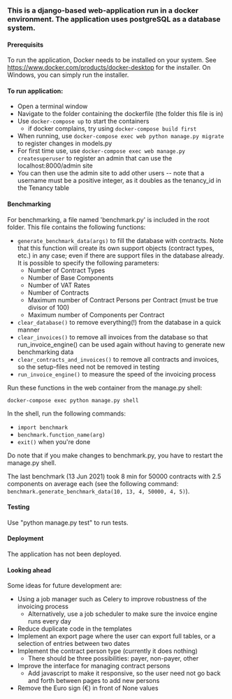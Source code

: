 ### This is a django-based web-application run in a docker environment. The application uses postgreSQL as a database system.

#### Prerequisits
To run the application, Docker needs to be installed on your system. See https://www.docker.com/products/docker-desktop for the installer. On Windows, you can simply run the installer.

#### To run application:
 - Open a terminal window
 - Navigate to the folder containing the dockerfile (the folder this file is in)
 - Use `docker-compose up` to start the containers
	* if docker complains, try using `docker-compose build first`
 - When running, use `docker-compose exec web python manage.py migrate` to register changes in models.py
 - For first time use, use `docker-compose exec web manage.py createsuperuser` to register an admin that can use the localhost:8000/admin site
 - You can then use the admin site to add other users -- note that a username must be a positive integer, as it doubles as the tenancy_id in the Tenancy table

#### Benchmarking
For benchmarking, a file named 'benchmark.py' is included in the root folder. This file contains the following functions:
- `generate_benchmark_data(args)` to fill the database with contracts. Note that this function will create its own support objects (contract types, etc.) in any case; even if there are support files in the database already. It is possible to specify the following parameters:
	* Number of Contract Types
	* Number of Base Components
	* Number of VAT Rates
	* Number of Contracts
	* Maximum number of Contract Persons per Contract (must be true divisor of 100)
	* Maximum number of Components per Contract
- `clear_database()` to remove everything(!) from the database in a quick manner
- `clear_invoices()` to remove all invoices from the database so that run_invoice_engine() can be used again without having to generate new benchmarking data
- `clear_contracts_and_invoices()` to remove all contracts and invoices, so the setup-files need not be removed in testing
- `run_invoice_engine()` to measure the speed of the invoicing process

Run these functions in the web container from the manage.py shell: 

`docker-compose exec python manage.py shell`

In the shell, run the following commands:
- `import benchmark`
- `benchmark.function_name(arg)`
- `exit()` when you're done

Do note that if you make changes to benchmark.py, you have to restart the manage.py shell.

The last benchmark (13 Jun 2021) took 8 min for 50000 contracts with 2.5 components on average each (see the following command: `benchmark.generate_benchmark_data(10, 13, 4, 50000, 4, 5)`).

#### Testing
Use "python manage.py test" to run tests.

#### Deployment
The application has not been deployed.

#### Looking ahead
Some ideas for future development are:
- Using a job manager such as Celery to improve robustness of the invoicing process
	* Alternatively, use a job scheduler to make sure the invoice engine runs every day
- Reduce duplicate code in the templates
- Implement an export page where the user can export full tables, or a selection of entries between two dates
- Implement the contract person type (currently it does nothing)
	* There should be three possibilities: payer, non-payer, other
- Improve the interface for managing contract persons
	* Add javascript to make it responsive, so the user need not go back and forth between pages to add new persons
- Remove the Euro sign (€) in front of None values
